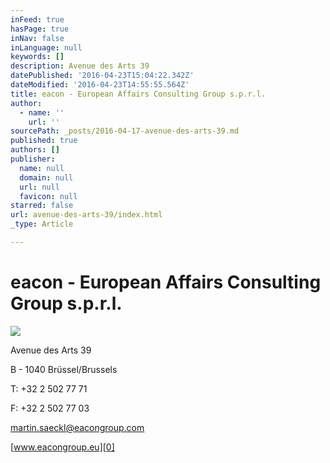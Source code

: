 ```yaml
---
inFeed: true
hasPage: true
inNav: false
inLanguage: null
keywords: []
description: Avenue des Arts 39
datePublished: '2016-04-23T15:04:22.342Z'
dateModified: '2016-04-23T14:55:55.564Z'
title: eacon - European Affairs Consulting Group s.p.r.l.
author:
  - name: ''
    url: ''
sourcePath: _posts/2016-04-17-avenue-des-arts-39.md
published: true
authors: []
publisher:
  name: null
  domain: null
  url: null
  favicon: null
starred: false
url: avenue-des-arts-39/index.html
_type: Article

---
```

# eacon - European Affairs Consulting Group s.p.r.l.
![](https://s3-us-west-2.amazonaws.com/the-grid-img/p/8881e81477f37b01c4daa12b90f4f54bcc6ff202.jpg)

Avenue des Arts 39

B - 1040 Brüssel/Brussels

T: +32 2 502 77 71

F: +32 2 502 77 03

martin.saeckl@eacongroup.com

[www.eacongroup.eu][0]

[0]: http://www.eacongroup.eu/deu/
